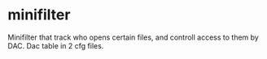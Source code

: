 # minifilter
Minifilter that track who opens certain files, and controll access to them by DAC. Dac table in 2 cfg files.
